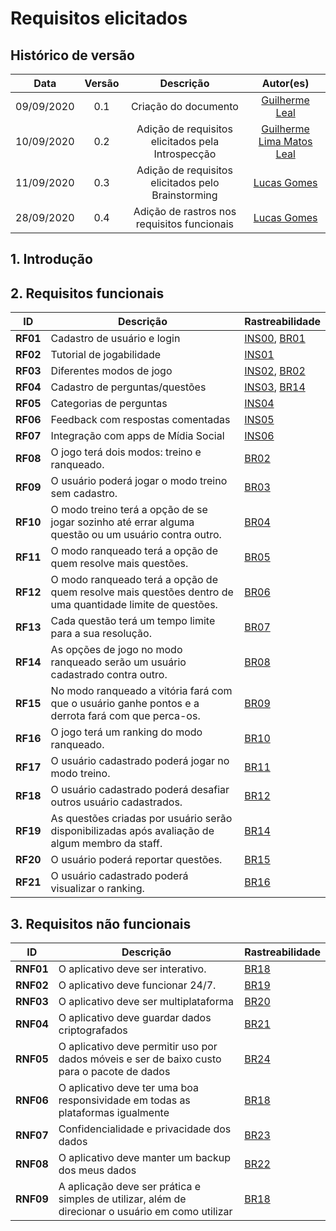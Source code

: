 # Requisitos elicitados

## Histórico de versão
| Data | Versão | Descrição | Autor(es) |
| :--: | :----: | :-------: | :-------: |
| 09/09/2020| 0.1 | Criação do documento | [Guilherme Leal](https://github.com/gleal17) |
| 10/09/2020| 0.2 | Adição de requisitos elicitados pela Introspecção | [Guilherme Lima Matos Leal](https://github.com/gleal17) |
| 11/09/2020| 0.3 | Adição de requisitos elicitados pelo Brainstorming | [Lucas Gomes](https://github.com/lucasgomesgs0) |
| 28/09/2020| 0.4 | Adição de rastros nos requisitos funcionais | [Lucas Gomes](https://github.com/lucasgomesgs0) |

## 1. Introdução


## 2. Requisitos funcionais
| ID | Descrição | Rastreabilidade | 
|--------|-----------|------------|
|**RF01**| Cadastro de usuário e login | [INS00](./introspeccao.md), [BR01](./brainstorming.md)  |
|**RF02**| Tutorial de jogabilidade | [INS01](./introspeccao.md) |
|**RF03**| Diferentes modos de jogo | [INS02](./introspeccao.md), [BR02](./brainstorming.md) |
|**RF04**| Cadastro de perguntas/questões | [INS03](./introspeccao.md), [BR14](./brainstorming.md) |
|**RF05**| Categorias de perguntas | [INS04](./introspeccao.md) |
|**RF06**| Feedback com respostas comentadas | [INS05](./introspeccao.md) |
|**RF07**| Integração com apps de Mídia Social | [INS06](./introspeccao.md) |
|**RF08**| O jogo terá dois modos: treino e ranqueado. | [BR02](./brainstorming.md) |
|**RF09**| O usuário poderá jogar o modo treino sem cadastro. | [BR03](./brainstorming.md) |
|**RF10**| O modo treino terá a opção de se jogar sozinho até errar alguma questão ou um usuário contra outro. | [BR04](./brainstorming.md) |
|**RF11**| O modo ranqueado terá a opção de quem resolve mais questões. | [BR05](./brainstorming.md) |
|**RF12**| O modo ranqueado terá a opção de quem resolve mais questões dentro de uma quantidade limite de questões. | [BR06](./brainstorming.md) |
|**RF13**| Cada questão terá um tempo limite para a sua resolução. | [BR07](./brainstorming.md) |
|**RF14**| As opções de jogo no modo ranqueado serão um usuário cadastrado contra outro. | [BR08](./brainstorming.md) |
|**RF15**| No modo ranqueado a vitória fará com que o usuário ganhe pontos e a derrota fará com que perca-os. | [BR09](./brainstorming.md) |
|**RF16**| O jogo terá um ranking do modo ranqueado. | [BR10](./brainstorming.md) |
|**RF17**| O usuário cadastrado poderá jogar no modo treino. | [BR11](./brainstorming.md) |
|**RF18**| O usuário cadastrado poderá desafiar outros usuário cadastrados. | [BR12](./brainstorming.md) |
|**RF19**| As questões criadas por usuário serão disponibilizadas após avaliação de algum membro da staff. | [BR14](./brainstorming.md) |
|**RF20**| O usuário poderá reportar questões. | [BR15](./brainstorming.md) |
|**RF21**| O usuário cadastrado poderá visualizar o ranking. | [BR16](./brainstorming.md) |


## 3. Requisitos não funcionais
| ID | Descrição | Rastreabilidade | 
|----|------|---------|
|**RNF01**| O aplicativo deve ser interativo. | [BR18](./brainstorming.md) |
|**RNF02**| O aplicativo deve funcionar 24/7. | [BR19](./brainstorming.md) |
|**RNF03**| O aplicativo deve ser multiplataforma | [BR20](./brainstorming.md) |
|**RNF04**| O aplicativo deve guardar dados criptografados | [BR21](./brainstorming.md) |
|**RNF05**| O aplicativo deve permitir uso por dados móveis e ser de baixo custo para o pacote de dados | [BR24](./brainstorming.md) |
|**RNF06**| O aplicativo deve ter uma boa responsividade em todas as plataformas igualmente | [BR18](./brainstorming.md) |
|**RNF07**| Confidencialidade e privacidade dos dados | [BR23](./brainstorming.md) |
|**RNF08**| O aplicativo deve manter um backup dos meus dados | [BR22](./brainstorming.md) |
|**RNF09**| A aplicação deve ser prática e simples de utilizar, além de direcionar o usuário em como utilizar | [BR18](./brainstorming.md) |